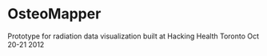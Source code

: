 OsteoMapper
===========

Prototype for radiation data visualization built at Hacking Health Toronto Oct 20-21 2012